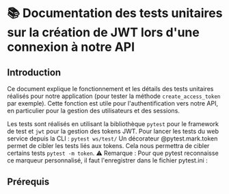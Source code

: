 # 📚 Documentation des tests unitaires sur la création de JWT lors d'une connexion à notre API

## Introduction

Ce document explique le fonctionnement et les détails des tests unitaires réalisés pour notre application (pour tester la méthode `create_access_token` par exemple). Cette fonction est utile pour l'authentification vers notre API, en particulier pour la gestion des utilisateurs et des sessions.

Les tests sont réalisés en utilisant la bibliothèque `pytest` pour le framework de test et `jwt` pour la gestion des tokens JWT. Pour lancer les tests du web service depuis la CLI : `pytest ws/test/`
Un décorateur @pytest.mark.token permet de cibler les tests liés aux tokens. Cela nous permettra de cibler certains tests `pytest -m token`.
⚠️ Remarque : Pour que pytest reconnaisse ce marqueur personnalisé, il faut l'enregistrer dans le fichier pytest.ini :

## Prérequis

